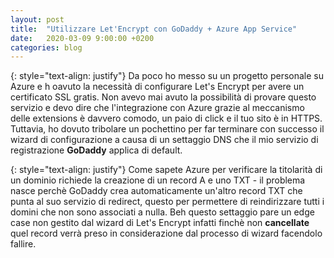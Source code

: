 ```yaml
---
layout: post
title:  "Utilizzare Let'Encrypt con GoDaddy + Azure App Service"
date:   2020-03-09 9:00:00 +0200
categories: blog
---
```

{: style="text-align: justify"}
Da poco ho messo su un progetto personale su Azure e h oavuto la necessità di configurare Let's Encrypt per avere un certificato SSL gratis. Non avevo mai avuto la possibilità di provare questo servizio e devo dire che l'integrazione con Azure grazie al meccanismo delle extensions è davvero comodo, un paio di click e il tuo sito è in HTTPS. Tuttavia, ho dovuto tribolare un pochettino per far terminare con successo il wizard di configurazione a causa di un settaggio DNS che il mio servizio di registrazione **GoDaddy** applica di default.

{: style="text-align: justify"}
Come sapete Azure per verificare la titolarità di un dominio richiede la creazione di un record A e uno TXT - il problema nasce perchè GoDaddy crea automaticamente un'altro record TXT che punta al suo servizio di redirect, questo per permettere di reindirizzare tutti i domini che non sono associati a nulla. Beh questo settaggio pare un edge case non gestito dal wizard di Let's Encrypt infatti finchè non **cancellate** quel record verrà preso in considerazione dal processo di wizard facendolo fallire.